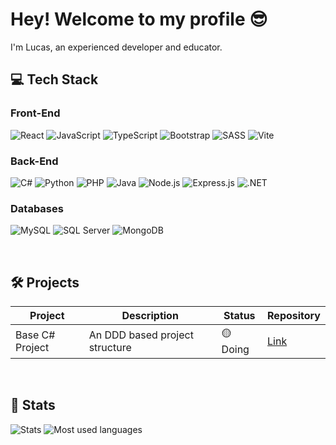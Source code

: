 # Hey! Welcome to my profile 😎

<p>I'm Lucas, an experienced developer and educator.</p>

## 💻 Tech Stack

### Front-End
<div align="left">
  
![React](https://img.shields.io/badge/-React-61DAFB?style=flat&logo=react&logoColor=black)
![JavaScript](https://img.shields.io/badge/-JavaScript-F7DF1E?style=flat&logo=javascript&logoColor=black)
![TypeScript](https://img.shields.io/badge/-TypeScript-3178C6?style=flat&logo=typescript&logoColor=white)
![Bootstrap](https://img.shields.io/badge/-Bootstrap-7952B3?style=flat&logo=bootstrap&logoColor=white)
![SASS](https://img.shields.io/badge/-SASS-CC6699?style=flat&logo=sass&logoColor=white)
![Vite](https://img.shields.io/badge/-Vite-646CFF?style=flat&logo=vite&logoColor=white)
</div>

### Back-End
<div align="left">
  
![C#](https://img.shields.io/badge/-C%23-239120?style=flat&logo=csharp&logoColor=white)
![Python](https://img.shields.io/badge/-Python-3776AB?style=flat&logo=python&logoColor=white)
![PHP](https://img.shields.io/badge/-PHP-777BB4?style=flat&logo=php&logoColor=white)
![Java](https://img.shields.io/badge/Java-ED8B00?style=flat&logo=openjdk&logoColor=white)
![Node.js](https://img.shields.io/badge/-Node.js-339933?style=flat&logo=node.js&logoColor=white)
![Express.js](https://img.shields.io/badge/-Express.js-000000?style=flat&logo=express&logoColor=white)
![.NET](https://img.shields.io/badge/-.NET-512BD4?style=flat&logo=dotnet&logoColor=white)
</div>

### Databases
<div align="left">
  
![MySQL](https://img.shields.io/badge/-MySQL-4479A1?style=flat&logo=mysql&logoColor=white)
![SQL Server](https://img.shields.io/badge/-SQL%20Server-CC2927?style=flat&logo=microsoft-sql-server&logoColor=white)
![MongoDB](https://img.shields.io/badge/-MongoDB-47A248?style=flat&logo=mongodb&logoColor=white)
</div>

<br>

## 🛠️ Projects

<table>
  <thead>
    <tr>
      <th>Project</th>
      <th>Description</th>
      <th>Status</th>
      <th>Repository</th>
    </tr>
  </thead>
  <tbody>
    <tr>
      <td>Base C# Project</td>
      <td>An DDD based project structure</td>
      <td>🟡Doing</td>
      <td><a href="https://github.com/LucasSimionatoIsTaken/C-Back-Pattern">Link</a></td>
    </tr>
  </tbody>
</table>
<br>

<!---
## 🎓 Education

💡 Technician in Systems Development - SENAI
<br>
🖥️ Degree in System Analysis and Development - FIAP
<br>
<br>
-->
## 🚀 Stats

<div>
  <picture>
    <source media="(prefers-color-scheme: dark)" srcset="https://github-readme-stats.vercel.app/api?username=LucasSimionatoIsTaken&show_icons=true&theme=tokyonight&include_all_commits=true&count_public=true">
    <source media="(prefers-color-scheme: light)" srcset="https://github-readme-stats.vercel.app/api?username=LucasSimionatoIsTaken&show_icons=true&theme=default&include_all_commits=true&count_public=true">
    <img alt="Stats" src="https://github-readme-stats.vercel.app/api?username=LucasSimionatoIsTaken&show_icons=true&theme=tokyonight&include_all_commits=true&count_public=true">
  </picture>
  <picture>
    <source media="(prefers-color-scheme: dark)" srcset="https://github-readme-stats.vercel.app/api/top-langs/?username=LucasSimionatoIsTaken&theme=tokyonight&layout=compact&langs_count=7">
    <source media="(prefers-color-scheme: light)" srcset="https://github-readme-stats.vercel.app/api/top-langs/?username=LucasSimionatoIsTaken&theme=default&layout=compact&langs_count=7">
    <img alt="Most used languages" src="https://github-readme-stats.vercel.app/api/top-langs/?username=LucasSimionatoIsTaken&theme=tokyonight&layout=compact&langs_count=7">
  </picture>
</div>


<br>


